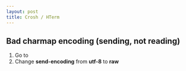 ```yaml
---
layout: post
title: Crosh / HTerm
---
```


Bad charmap encoding (sending, not reading)
-------------------------------------------

1. Go to <a href="chrome-extension://pnhechapfaindjhompbnflcldabbghjo/html/nassh_preferences_editor.html"></a>
2. Change **send-encoding** from **utf-8** to **raw**
